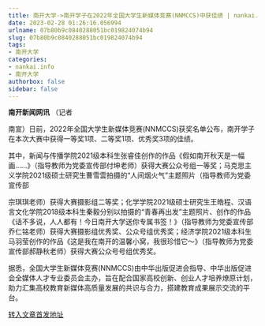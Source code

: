 ```yaml
---
title: 南开大学->南开学子在2022年全国大学生新媒体竞赛(NNMCCS)中获佳绩 | nankai.info
date: 2023-02-28 01:26:16.056994
urlname: 07b80b9c0840288051bc019824074b94
slug: 07b80b9c0840288051bc019824074b94
tags: 
- 南开大学
categories:
- nankai.info
- 南开大学
authorbox: false
sidebar: false
---
```

**南开新闻网讯** （记者

南宣）日前，2022年全国大学生新媒体竞赛(NNMCCS)获奖名单公布，南开学子在本次大赛中获得一等奖1项、二等奖1项、优秀奖3项的佳绩。

其中，新闻与传播学院2021级本科生张睿佳创作的作品《假如南开秋天是一幅画……》（指导教师为党委宣传部付坤老师）获得大赛公众号组一等奖；马克思主义学院2021级硕士研究生曹雪雲拍摄的“人间烟火气”主题照片（指导教师为党委宣传部
<!--more-->
宗琪琪老师）获得大赛摄影组二等奖；化学学院2021级硕士研究生王皓程、汉语言文化学院2018级本科生秦毅分别以拍摄的“青春再出发”主题照片、创作的作品《话不多说，人人都有！今日南开大学送你专属书签！》（指导教师为党委宣传部乔仁铭老师）获得大赛摄影组优秀奖、公众号组优秀奖；经济学院2021级本科生马羽莹创作的作品《这是我在南开的温馨小窝，我很珍惜它～》（指导教师为党委宣传部郝静秋老师）获得大赛公众号号组优秀奖。

据悉，全国大学生新媒体竞赛(NNMCCS)由中华出版促进会指导、中华出版促进会全媒体人才专业委员会主办，旨在配合国家高校创新、创业人才培养燎原计划，助力汇集高校教育新媒体高质量发展的共识与合力，搭建教育成果展示交流的平台。



[转入文章首发地址](http://news.nankai.edu.cn/ywsd/system/2023/02/23/030054467.shtml)